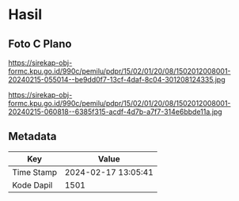 # Hasil

## Foto C Plano

https://sirekap-obj-formc.kpu.go.id/990c/pemilu/pdpr/15/02/01/20/08/1502012008001-20240215-055014--be9dd0f7-13cf-4daf-8c04-301208124335.jpg

https://sirekap-obj-formc.kpu.go.id/990c/pemilu/pdpr/15/02/01/20/08/1502012008001-20240215-060818--6385f315-acdf-4d7b-a7f7-314e6bbde11a.jpg


## Metadata

| Key        | Value               |
| ---------- | ------------------- |
| Time Stamp | 2024-02-17 13:05:41 |
| Kode Dapil | 1501                |



